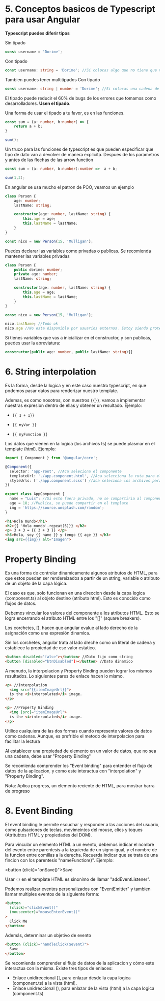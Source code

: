 # 5. Conceptos basicos de Typescript para usar Angular

**Typescript puedes diferir tipos**

Sin tipado
```typescript
const username = 'Dorime';
```

Con tipado
```typescript
const username: string = 'Dorime'; //Si colocas algo que no tiene que ver con el tipado, ejemplo un entero, te sale error
```

Tambien puedes tener multitipados
Con tipado
```typescript
const username: string | number = 'Dorime'; //Si colocas una cadena de caracteres o numero, todo ok. Pero si es fuera de estos dos tipos, te sale error
```

El tipado puede reducir el 60% de bugs de los errores que tomamos como desarrolladores. **Usen el tipado**.

Una forma de usar el tipado a tu favor, es en las funciones.
```typescript
const sum = (a: number, b:number) => {
	return a + b;
}

sum();
```

Un truco para las funciones de typescript es que  pueden especificar que tipo de dato van a devolver de manera explicita. Despues de los parametros y antes de las flechas de las arrow function

```typescript
const sum = (a: number, b:number):number =>  a + b;

sum(1,2);
```

En angular se usa mucho el patron de POO, veamos un ejemplo

```typescript
class Person {
	age: number;
	lastName: string;

	constructor(age: number, lastName: string) {
		this.age = age;
		this.lastName = lastName;
	}
}

const nico = new Person(15, 'Mulligan');

```

Puedes declarar las variables como privadas o publicas. Se recomienda mantener las variables privadas

```typescript
class Person {
	public dorime: number;
	private age: number;
	lastName: string;

	constructor(age: number, lastName: string) {
		this.age = age;
		this.lastName = lastName;
	}
}

const nico = new Person(15, 'Mulligan');

nico.lastName; //Todo ok
nico.age //No esta disponible por usuarios externos. Estoy siendo protegido

```

Si tienes variables que vas a inicializar en el constructor, y son publicas, puedes usar la abreviatura:

```typescript
constructor(public age: number, public lastName: string){}
```

# 6. String interpolation
Es la forma, desde la logica y en este caso nuestro typescript, en que podemos pasar datos para renderizar nuestro template. 

Ademas, es como nosotros, con nuestros `{{}}`, vamos a implementar nuestras expresion dentro de ellas y obtener un resultado. Ejemplo:

- `{{ 1 + 1}}`

- `{{ myVar }}`

- `{{ myFunction }}`

Los datos que vienen en la logica (los archivos ts) se puede plasmar en el template (html).
Ejemplo:

```typescript
import { Component } from '@angular/core';

@Component({
  selector: 'app-root', //Aca seleciona el componente
  templateUrl: './app.component.html', //Aca selecciona la ruta para el template (html)
  styleUrls: ['./app.component.scss'] //aca seleciona los archivos para los estilos
})

export class AppComponent {
  name = "Luis"; //Si esto fuera privado, no se compartiria al componente y te saldria error
  age = 18; //Publica, se puede compartir en el template
  img = 'https://source.unsplash.com/random';
}

```

```html
<h1>Hola mundo</h1>
<h2>{{ 'Hola mundo'.repeat(5)}} </h2>
<p> 3 + 3 = {{ 3 + 3 }} </p>
<h3>Hola, soy {{ name }} y tengo {{ age }} </h3>
<img src={{img}} alt="Imagen">
```

# Property Binding

Es una forma de controlar dinamicamente algunos atributos de HTML, para que estos puedan ser rendereizados a partir de un string, variable o atributo de un objeto de la capa lógica.

El caso es que, solo funcionan en una direccion desde la capa logica (component.ts) al objeto destino (atributo html). Esto es conocido como flujos de datos.

Debemos vincular los valores del componente a los atributos HTML. Esto se logra encerrando el atributo HTML entre los "[]" (square breakers).

Los corchetes, [], hacen que angular evalue al lado derecho de la asignación como una expresión dinamica.

Sin los corchetes, angular trata al lado dreche como un literal de cadena y establece la propiedad de ese valor estatico.

```html
<button disabled="false"></button> //Dato fijo como string
<button [disabled="btnDisabled"]></button> //Dato dinamico
```

A menudo, la interpolacion y Property Binding pueden lograr los mismos resultados. Lo siguientes pares de enlace hacen lo mismo.

```html
<p> //Interpolation
  <img src="{{itemImageUrl}}">
  is the <i>interpolated</i> image.
</p>

<p> //Property Binding
  <img [src]="itemImageUrl">
  is the <i>interpolated</i> image.
</p>
```

Utilice cualquiera de las dos formas cuando represente valores de datos como cadenas. Aunque, es prefrible el metodo de interpolacion para facilitar la lectura

Al establecer una propiedad de elemento en un valor de datos, que no sea una cadena, debe usar "Property Binding"

Se recomienda comprender los "Event binding" para entender el flujo de datos de la aplicacion, y como este interactua con "interpolation" y "Property Binding".

Nota: Aplica progress, un elemento reciente de HTML, para mostrar barra de progreso

# 8.  Event Binding

El event binding le permite escuchar y responder a las acciones del usuario, como pulsaciones de teclas, movimeintos del mouse, clics y toques (Atritubtos HTML y propiedades del DOM).

Para vincular un elemento HTML a un evento, debemos indicar el nombre del evento entre parentesis a la izquierda de un signo igual, y el nombre de la funcion entre comillas a la derecha. Recuerda indicar que se trata de una fincion con los parentesis "nameFunction()". Ejemplo:

<button (click)="onSave()">Save</button>

Usar `()` en el template HTML es sinonimo de llamar "addEventListener".

Podemos realizar eventos personalizados con "EventEmitter" y tambien llamar multiples eventos de la siguiente forma:

```html
<button
  (click)="clickEvent()"
  (mouseenter)="mouseEnterEvent()"
>
  Click Me
</button>

```

Además, determinar un objetivo de evento

```html
<button (click)="handleClick($event)">
  Save
</button>
```

Se recomienda comprender el flujo de datos de la aplicacion y cómo este interactua con la misma. Existe tres tipos de enlaces:

- Enlace unidireccional [], para enlazar desde la capa logica (component.ts) a la vista (html).
- Enlace unidreccional (), para enlazar de la vista (html) a la capa logica (component.ts)